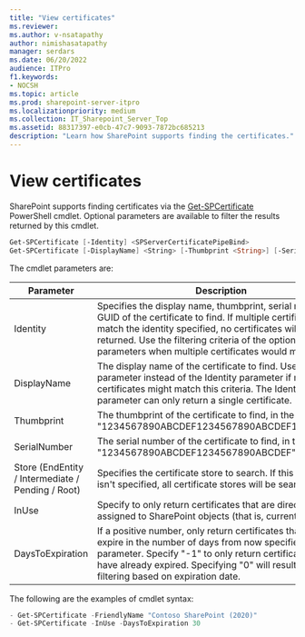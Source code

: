 ```yaml
---
title: "View certificates"
ms.reviewer: 
ms.author: v-nsatapathy
author: nimishasatapathy
manager: serdars
ms.date: 06/20/2022
audience: ITPro
f1.keywords:
- NOCSH
ms.topic: article
ms.prod: sharepoint-server-itpro
ms.localizationpriority: medium
ms.collection: IT_Sharepoint_Server_Top
ms.assetid: 88317397-e0cb-47c7-9093-7872bc685213
description: "Learn how SharePoint supports finding the certificates."
---
```

 
# View certificates

SharePoint supports finding certificates via the [Get-SPCertificate](/powershell/module/sharepoint-server/get-spcertificate) PowerShell cmdlet. Optional parameters are available to filter the results returned by this cmdlet.

```powershell
Get-SPCertificate [-Identity] <SPServerCertificatePipeBind>
Get-SPCertificate [-DisplayName] <String> [-Thumbprint <String>] [-SerialNumber <String>] [-Store {EndEntity | Intermediate | Pending | Root}] [-InUse] [-DaysToExpiration <Int32>] [-WhatIf] [-Confirm] [<CommonParameters>]
```

The cmdlet parameters are:

|Parameter|Description|
|--- |--- |
|Identity| Specifies the display name, thumbprint, serial number, or GUID of the certificate to find. If multiple certificates match the identity specified, no certificates will be returned. Use the filtering criteria of the optional parameters when multiple certificates would match.|
|DisplayName| The display name of the certificate to find. Use this parameter instead of the Identity parameter if multiple certificates might match this criteria. The Identity parameter can only return a single certificate.|
|Thumbprint| The thumbprint of the certificate to find, in the form "1234567890ABCDEF1234567890ABCDEF12345678".|
|SerialNumber| The serial number of the certificate to find, in the form "1234567890ABCDEF1234567890ABCDEF"|
|Store (EndEntity / Intermediate / Pending / Root)| Specifies the certificate store to search. If this parameter isn't specified, all certificate stores will be searched.|
|InUse| Specify to only return certificates that are directly assigned to SharePoint objects (that is, currently in use).|
|DaysToExpiration |If a positive number, only return certificates that will expire in the number of days from now specified by this parameter. Specify "-1" to only return certificates that have already expired. Specifying "0" will result in no filtering based on expiration date.|

The following are the examples of cmdlet syntax:

```powershell
- Get-SPCertificate -FriendlyName "Contoso SharePoint (2020)"
- Get-SPCertificate -InUse -DaysToExpiration 30
```